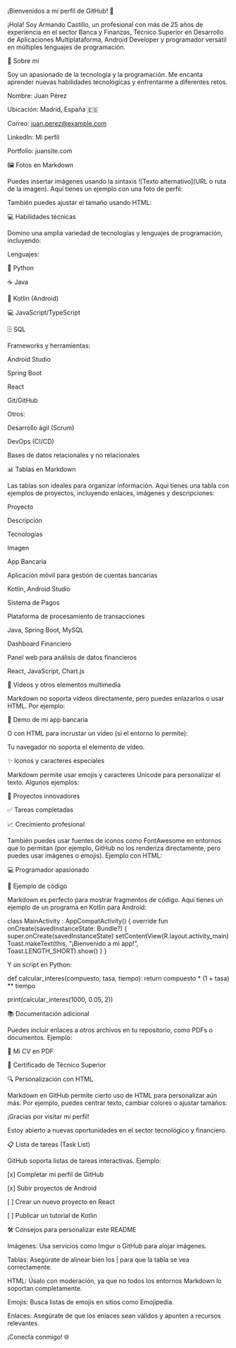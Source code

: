 ¡Bienvenidos a mi perfil de GitHub! 🚀

¡Hola! Soy Armando Castillo, un profesional con más de 25 años de experiencia en el sector Banca y Finanzas, Técnico Superior en Desarrollo de Aplicaciones Multiplataforma, Android Developer y programador versátil en múltiples lenguajes de programación. 



📌 Sobre mí

Soy un apasionado de la tecnología y la programación.
Me encanta aprender nuevas habilidades tecnológicas y enfrentarme a diferentes retos.





Nombre: Juan Pérez



Ubicación: Madrid, España 🇪🇸



Correo: juan.perez@example.com



LinkedIn: Mi perfil



Portfolio: juansite.com



🖼️ Fotos en Markdown

Puedes insertar imágenes usando la sintaxis ![Texto alternativo](URL o ruta de la imagen). Aquí tienes un ejemplo con una foto de perfil:



También puedes ajustar el tamaño usando HTML:



💻 Habilidades técnicas

Domino una amplia variedad de tecnologías y lenguajes de programación, incluyendo:





Lenguajes:





🐍 Python



☕ Java



📱 Kotlin (Android)



💻 JavaScript/TypeScript



🗄️ SQL



Frameworks y herramientas:





Android Studio



Spring Boot



React



Git/GitHub



Otros:





Desarrollo ágil (Scrum)



DevOps (CI/CD)



Bases de datos relacionales y no relacionales



📊 Tablas en Markdown

Las tablas son ideales para organizar información. Aquí tienes una tabla con ejemplos de proyectos, incluyendo enlaces, imágenes y descripciones:







Proyecto



Descripción



Tecnologías



Imagen





App Bancaria



Aplicación móvil para gestión de cuentas bancarias



Kotlin, Android Studio









Sistema de Pagos



Plataforma de procesamiento de transacciones



Java, Spring Boot, MySQL









Dashboard Financiero



Panel web para análisis de datos financieros



React, JavaScript, Chart.js







🎥 Vídeos y otros elementos multimedia

Markdown no soporta vídeos directamente, pero puedes enlazarlos o usar HTML. Por ejemplo:

🔗 Demo de mi app bancaria

O con HTML para incrustar un vídeo (si el entorno lo permite):

 Tu navegador no soporta el elemento de vídeo.



✨ Iconos y caracteres especiales

Markdown permite usar emojis y caracteres Unicode para personalizar el texto. Algunos ejemplos:





🚀 Proyectos innovadores



✅ Tareas completadas



📈 Crecimiento profesional

También puedes usar fuentes de iconos como FontAwesome en entornos que lo permitan (por ejemplo, GitHub no los renderiza directamente, pero puedes usar imágenes o emojis). Ejemplo con HTML:

💻 Programador apasionado



📝 Ejemplo de código

Markdown es perfecto para mostrar fragmentos de código. Aquí tienes un ejemplo de un programa en Kotlin para Android:

class MainActivity : AppCompatActivity() {
    override fun onCreate(savedInstanceState: Bundle?) {
        super.onCreate(savedInstanceState)
        setContentView(R.layout.activity_main)
        Toast.makeText(this, "¡Bienvenido a mi app!", Toast.LENGTH_SHORT).show()
    }
}

Y un script en Python:

def calcular_interes(compuesto, tasa, tiempo):
    return compuesto * (1 + tasa) ** tiempo

print(calcular_interes(1000, 0.05, 2))



📚 Documentación adicional

Puedes incluir enlaces a otros archivos en tu repositorio, como PDFs o documentos. Ejemplo:





📄 Mi CV en PDF



📑 Certificado de Técnico Superior



🔍 Personalización con HTML

Markdown en GitHub permite cierto uso de HTML para personalizar aún más. Por ejemplo, puedes centrar texto, cambiar colores o ajustar tamaños:

¡Gracias por visitar mi perfil!

Estoy abierto a nuevas oportunidades en el sector tecnológico y financiero.



📋 Lista de tareas (Task List)

GitHub soporta listas de tareas interactivas. Ejemplo:





[x] Completar mi perfil de GitHub



[x] Subir proyectos de Android



[ ] Crear un nuevo proyecto en React



[ ] Publicar un tutorial de Kotlin



🛠️ Consejos para personalizar este README





Imágenes: Usa servicios como Imgur o GitHub para alojar imágenes.



Tablas: Asegúrate de alinear bien los | para que la tabla se vea correctamente.



HTML: Úsalo con moderación, ya que no todos los entornos Markdown lo soportan completamente.



Emojis: Busca listas de emojis en sitios como Emojipedia.



Enlaces: Asegúrate de que los enlaces sean válidos y apunten a recursos relevantes.



¡Conecta conmigo! 🌐

<!--
**ArmandoCastilloGallego/ArmandoCastilloGallego** is a ✨ _special_ ✨ repository because its `README.md` (this file) appears on your GitHub profile.

Here are some ideas to get you started:

- 🔭 I’m currently working on ...
- 🌱 I’m currently learning ...
- 👯 I’m looking to collaborate on ...
- 🤔 I’m looking for help with ...
- 💬 Ask me about ...
- 📫 How to reach me: ...
- 😄 Pronouns: ...
- ⚡ Fun fact: ...
-->
